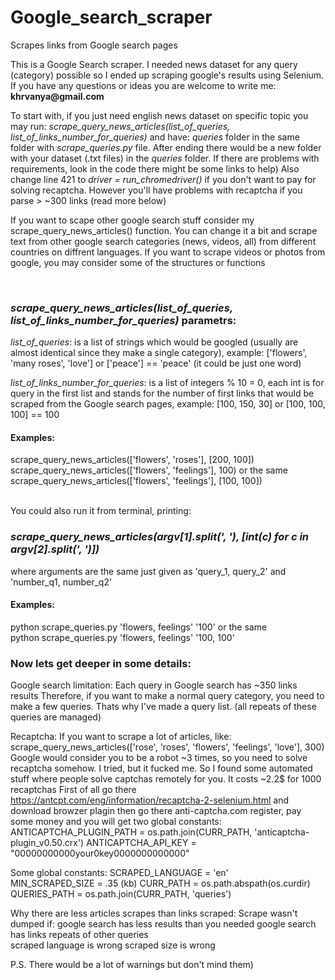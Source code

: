 # Google_search_scraper
Scrapes links from Google search pages 

This is a Google Search scraper. I needed news dataset for any query (category) possible 
so I ended up scraping google's results using Selenium. 
If you have any questions or ideas you are welcome to write me: __khrvanya@gmail.com__


To start with, if you just need english news dataset on specific topic you may run:
*scrape_query_news_articles(*list_of_queries, list_of_links_number_for_queries*)*
and have: *queries* folder in the same folder with *scrape_queries.py* file. After ending
there would be a new folder with your dataset (.txt files) in the *queries* folder.
If there are problems with requirements, look in the code there might be some links to help)
Also change line 421 to *driver = run_chromedriver()* if you don't want to pay for solving recaptcha.
However you'll have problems with recaptcha if you parse > ~300 links (read more below)


If you want to scape other google search stuff consider my 
scrape_query_news_articles() function. You can change it a bit and scrape 
text from other google search categories (news, videos, all) from different 
countries on diffrent languages. 
If you want to scrape videos or photos from google, you may
consider some of the structures or functions <br />




            
<br />

### *scrape_query_news_articles(*list_of_queries, list_of_links_number_for_queries*)* parametrs:

*list_of_queries*: is a list of strings which would be googled (usually are almost identical since they make a single category), example:
['flowers', 'many roses', 'love'] or ['peace'] == 'peace' (it could be just one word)

*list_of_links_number_for_queries*: is a list of integers % 10 = 0, 
each int is for query in the first list and stands for the number 
of first links that would be scraped from the Google search pages, example:
[100, 150, 30] or [100, 100, 100] == 100
		
#### Examples: 
scrape_query_news_articles(['flowers', 'roses'], [200, 100]) \
scrape_query_news_articles(['flowers', 'feelings'], 100)   or the same \
scrape_query_news_articles(['flowers', 'feelings'], [100, 100])

\
You could also run it from terminal, printing: 
### *scrape_query_news_articles(*argv[1].split(', '), [int(c) for c in argv[2].split(', ')]*)* 
where arguments are the same just given as 
'query_1, query_2' and 'number_q1, number_q2' 

#### Examples: 
python scrape_queries.py 'flowers, feelings' '100'     or the same\
python scrape_queries.py 'flowers, feelings' '100, 100'




### Now lets get deeper in some details:

Google search limitation:
Each query in Google search has ~350 links results
Therefore, if you want to make a normal query category, you need to make 
a few queries. Thats why I've made a query list.
(all repeats of these queries are managed)

Recaptcha:
If you want to scrape a lot of articles, like:
scrape_query_news_articles(['rose', 'roses', 'flowers', 'feelings', 'love'], 300)
Google would consider you to be a robot ~3 times, so you need to solve
recaptcha somehow. I tried, but it fucked me. So I found some automated stuff
where people solve captchas remotely for you. It costs ~2.2$ for 1000 recaptchas
First of all go there https://antcpt.com/eng/information/recaptcha-2-selenium.html
and download browzer plagin then go there anti-captcha.com register, pay some money
and you will get two global constants:
ANTICAPTCHA_PLUGIN_PATH = os.path.join(CURR_PATH, 'anticaptcha-plugin_v0.50.crx')
ANTICAPTCHA_API_KEY = "00000000000your0key0000000000000"

Some global constants:
SCRAPED_LANGUAGE = 'en'      
MIN_SCRAPED_SIZE = .35        (kb)
CURR_PATH = os.path.abspath(os.curdir)
QUERIES_PATH = os.path.join(CURR_PATH, 'queries')

Why there are less articles scrapes than links scraped:
Scrape wasn't dumped if:
google search has less results than you needed
google search has links repeats of other queries  
scraped language is wrong
scraped size is wrong

P.S. There would be a lot of warnings but don't mind them)





